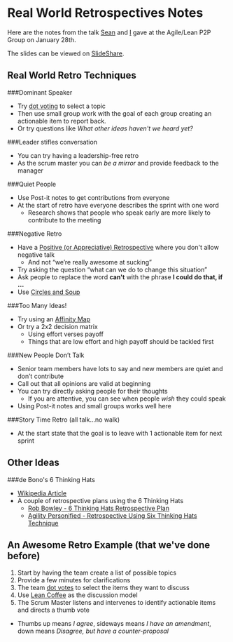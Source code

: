 Real World Retrospectives Notes
===============

Here are the notes from the talk [Sean](https://twitter.com/seanyo) and [I](https://twitter.com/beardedcoder) gave at the Agile/Lean P2P Group on January 28th.

The slides can be viewed on [SlideShare](http://www.slideshare.net/mbcampbell360/real-world-retrospectives).

## Real World Retro Techniques
 
###Dominant Speaker
* Try [dot voting](http://martinfowler.com/bliki/DotVoting.html) to select a topic 
* Then use small group work with the goal of each group creating an actionable item to report back.
* Or try questions like *What other ideas haven't we heard yet?*

###Leader stifles conversation
* You can try having a leadership-free retro
* As the scrum master you can *be a mirror* and provide feedback to the manager

###Quiet People
* Use Post-it notes to get contributions from everyone
* At the start of retro have everyone describes the sprint with one word
  * Research shows that people who speak early are more likely to contribute to the meeting 

###Negative Retro
* Have a [Positive (or Appreciative) Retrospective](http://retrospectivewiki.org/index.php?title=Appreciative_Retrospective) where you don't allow negative talk
  * And not “we’re really awesome at sucking”
* Try asking the question “what can we do to change this situation” 
* Ask people to replace the word **can't** with the phrase **I could do that, if ...**
* Use [Circles and Soup](http://www.innovationgames.com/circles-and-soup/)

###Too Many Ideas!
* Try using an [Affinity Map](http://asq.org/learn-about-quality/idea-creation-tools/overview/affinity.html)
* Or try a 2x2 decision matrix
  * Using effort verses payoff
  * Things that are low effort and high payoff should be tackled first

###New People Don’t Talk
* Senior team members have lots to say and new members are quiet and don’t contribute
* Call out that all opinions are valid at beginning
* You can try directly asking people for their thoughts
  * If you are attentive, you can see when people *wish* they could speak
* Using Post-it notes and small groups works well here

###Story Time Retro (all talk...no walk)
* At the start state that the goal is to leave with 1 actionable item for next sprint

## Other Ideas

###de Bono's 6 Thinking Hats

* [Wikipedia Article](http://en.wikipedia.org/wiki/Six_Thinking_Hats)
* A couple of retrospective plans using the 6 Thinking Hats
  * [Rob Bowley - 6 Thinking Hats Retrospective Plan](http://blog.robbowley.net/2009/08/29/6-thinking-hats-retrospective-plan/)
  * [Agility Personified - Retrospective Using Six Thinking Hats Technique](http://agilecruiser.blogspot.ca/2009/11/retrospective-using-six-thinking-hats.html)

## An Awesome Retro Example (that we've done before)
1. Start by having the team create a list of possible topics
2. Provide a few minutes for clarifications
3. The team [dot votes](http://martinfowler.com/bliki/DotVoting.html) to select the items they want to discuss
4. Use [Lean Coffee](http://www.rallydev.com/community/agile/lean-coffee-staff-meetings) as the discussion model
5. The Scrum Master listens and intervenes to identify actionable items and directs a thumb vote
  * Thumbs up means *I agree*, sideways means *I have an amendment*, down means *Disagree, but have a counter-proposal*
